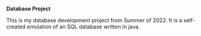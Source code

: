 **Database Project**

This is my database development project from Summer of 2022.
It is a self-created emulation of an SQL database written in java. 
